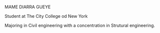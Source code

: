 


MAME DIARRA GUEYE

Student at The City College od New York 

Majoring in Civil engineering with a concentration in Strutural engineering. 





